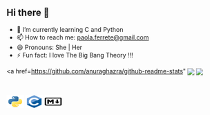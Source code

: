 ## Hi there 👋

- 🌱 I’m currently learning C and Python
- 📫 How to reach me: paola.ferrete@gmail.com
- 😄 Pronouns: She | Her
- ⚡ Fun fact: I love The Big Bang Theory !!!

<a href=https://github.com/anuraghazra/github-readme-stats"
    <img height=180 align="center" src="https://github-readme-stats.vercel.app/api?username=PaolaFerrete&show_icons=true&theme=dracula&rank_icon=github" />
</a>
<a href="https://github.com/anuraghazra/convoychat">
    <img height=180 align="center" src="https://github-readme-stats.vercel.app/api/top-langs/?username=anuraghazra&layout=compact&theme=dracula" />
</a>

##
<div style="display: inline_block"><br>
  <img align="center" alt="PF-Python" height="30" width="40" src="https://raw.githubusercontent.com/devicons/devicon/master/icons/python/python-original.svg">
  <img align="center" alt="PF-C" height="30" width="40" src="https://raw.githubusercontent.com/devicons/devicon/master/icons/c/c-original.svg">
  <img align="center" alt="PF-C" height="30" width="40" src="https://raw.githubusercontent.com/devicons/devicon/master/icons/markdown/markdown-original.svg">          
</div>

##
